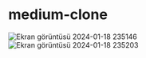 # medium-clone

![Ekran görüntüsü 2024-01-18 235146](https://github.com/elifbarus/medium-clone/assets/99487890/37f2cb4b-c0ff-4d48-8f60-5917c69f4766)
![Ekran görüntüsü 2024-01-18 235203](https://github.com/elifbarus/medium-clone/assets/99487890/2f0714c4-d885-40d0-9550-a255c6d70049)
